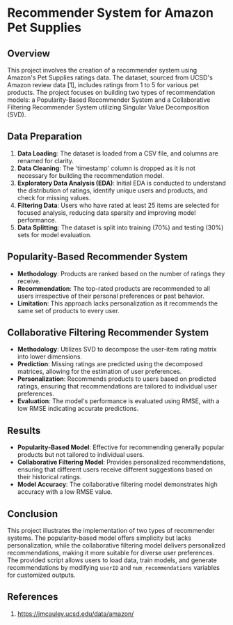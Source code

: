 # Recommender System for Amazon Pet Supplies 

## Overview 

This project involves the creation of a recommender system using Amazon's Pet Supplies ratings data. The dataset, sourced from UCSD's Amazon review data [1], includes ratings from 1 to 5 for various pet products. The project focuses on building two types of recommendation models: a Popularity-Based Recommender System and a Collaborative Filtering Recommender System utilizing Singular Value Decomposition (SVD).

## Data Preparation

1. **Data Loading**: The dataset is loaded from a CSV file, and columns are renamed for clarity.
2. **Data Cleaning**: The 'timestamp' column is dropped as it is not necessary for building the recommendation model.
3. **Exploratory Data Analysis (EDA)**: Initial EDA is conducted to understand the distribution of ratings, identify unique users and products, and check for missing values.
4. **Filtering Data**: Users who have rated at least 25 items are selected for focused analysis, reducing data sparsity and improving model performance.
5. **Data Splitting**: The dataset is split into training (70%) and testing (30%) sets for model evaluation.

## Popularity-Based Recommender System
- **Methodology**: Products are ranked based on the number of ratings they receive.
- **Recommendation**: The top-rated products are recommended to all users irrespective of their personal preferences or past behavior.
- **Limitation**: This approach lacks personalization as it recommends the same set of products to every user.

## Collaborative Filtering Recommender System
- **Methodology**: Utilizes SVD to decompose the user-item rating matrix into lower dimensions.
- **Prediction**: Missing ratings are predicted using the decomposed matrices, allowing for the estimation of user preferences.
- **Personalization**: Recommends products to users based on predicted ratings, ensuring that recommendations are tailored to individual user preferences.
- **Evaluation**: The model's performance is evaluated using RMSE, with a low RMSE indicating accurate predictions.

## Results
- **Popularity-Based Model**: Effective for recommending generally popular products but not tailored to individual users.
- **Collaborative Filtering Model**: Provides personalized recommendations, ensuring that different users receive different suggestions based on their historical ratings.
- **Model Accuracy**: The collaborative filtering model demonstrates high accuracy with a low RMSE value.

## Conclusion
This project illustrates the implementation of two types of recommender systems. The popularity-based model offers simplicity but lacks personalization, while the collaborative filtering model delivers personalized recommendations, making it more suitable for diverse user preferences. The provided script allows users to load data, train models, and generate recommendations by modifying `userID` and `num_recommendations` variables for customized outputs.

## References 

1. https://jmcauley.ucsd.edu/data/amazon/
